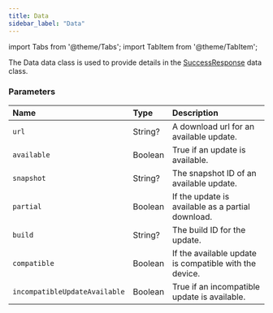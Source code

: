 ```yaml
---
title: Data
sidebar_label: "Data"
---
```


import Tabs from '@theme/Tabs';
import TabItem from '@theme/TabItem';

The Data data class is used to provide details in the [SuccessResponse](./success-response) data class.

### Parameters

Name | Type | Description
:------ | :------ | :------
`url` | String? | A download url for an available update.
`available` | Boolean | True if an update is available.
`snapshot` | String? | The snapshot ID of an available update.
`partial` | Boolean | If the update is available as a partial download.
`build` | String? | The build ID for the update.
`compatible` | Boolean | If the available update is compatible with the device.
`incompatibleUpdateAvailable` | Boolean | True if an incompatible update is available.
